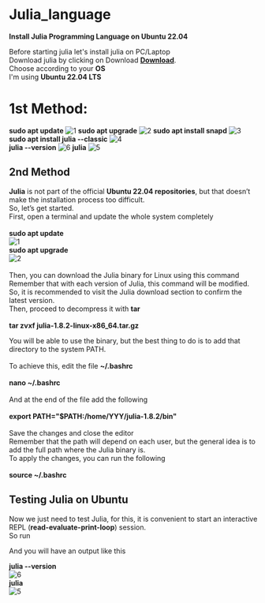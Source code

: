 # Julia_language
**Install Julia Programming Language on Ubuntu 22.04**<br>

Before starting julia let's install julia on PC/Laptop<br>
Download julia by clicking on Download [**Download**](https://julialang.org/downloads/).<br>
Choose according to your **OS**<br>
I'm using **Ubuntu 22.04 LTS**<br>
# 1st Method:
   **sudo apt update**
      ![1](https://user-images.githubusercontent.com/87930468/210356638-127100a3-d1c6-4d46-8e95-4e81a93399a0.png)
  **sudo apt upgrade**
      ![2](https://user-images.githubusercontent.com/87930468/210356668-80c6a6fd-1641-49df-b263-0bb3ef13955a.png)
  **sudo apt install snapd**
      ![3](https://user-images.githubusercontent.com/87930468/210356709-93b9ef46-6749-4643-83b1-28d19ecaeeee.png)
   **sudo apt install julia --classic**
      ![4](https://user-images.githubusercontent.com/87930468/210356739-c894f316-37ca-4940-9df5-4fa19d9b0d0f.png)   
   **julia --version**
      ![6](https://user-images.githubusercontent.com/87930468/210356863-620d36fc-d473-418d-89dd-180a497173fa.png)
   **julia** 
      ![5](https://user-images.githubusercontent.com/87930468/210356782-8cfc356f-3799-4745-bd41-a25163d61119.png)

## 2nd Method


**Julia** is not part of the official **Ubuntu 22.04 repositories**, but that doesn’t make the installation process too difficult.<br>
So, let’s get started.<br>
First, open a terminal and update the whole system completely<br>
<br>
  **sudo apt update**<br>
      ![1](https://user-images.githubusercontent.com/87930468/210356638-127100a3-d1c6-4d46-8e95-4e81a93399a0.png)<br>
 **sudo apt upgrade**<br>
      ![2](https://user-images.githubusercontent.com/87930468/210356668-80c6a6fd-1641-49df-b263-0bb3ef13955a.png)<br>
<br>
Then, you can download the Julia binary for Linux using this command<br>
Remember that with each version of Julia, this command will be modified. So, it is recommended to visit the Julia download section to confirm the latest version.<br>
Then, proceed to decompress it with **tar**<br>
<br>
      **tar zvxf julia-1.8.2-linux-x86_64.tar.gz**<br>

You will be able to use the binary, but the best thing to do is to add that directory to the system PATH.<br>
<br>
To achieve this, edit the file **~/.bashrc**<br>
<br>
      **nano ~/.bashrc** <br>
<br>
And at the end of the file add the following<br>
<br>
      **export PATH="$PATH:/home/YYY/julia-1.8.2/bin"**<br>
<br>
Save the changes and close the editor<br>
Remember that the path will depend on each user, but the general idea is to add the full path where the Julia binary is.<br>
To apply the changes, you can run the following<br>
<br>
      **source ~/.bashrc**<br>

## Testing Julia on Ubuntu<br>
Now we just need to test Julia, for this, it is convenient to start an interactive REPL (**read-evaluate-print-loop**) session.<br>
So run<br>

And you will have an output like this<br>

 **julia --version**<br>
      ![6](https://user-images.githubusercontent.com/87930468/210356863-620d36fc-d473-418d-89dd-180a497173fa.png)<br>
**julia** <br> 
      ![5](https://user-images.githubusercontent.com/87930468/210356782-8cfc356f-3799-4745-bd41-a25163d61119.png)<br>
